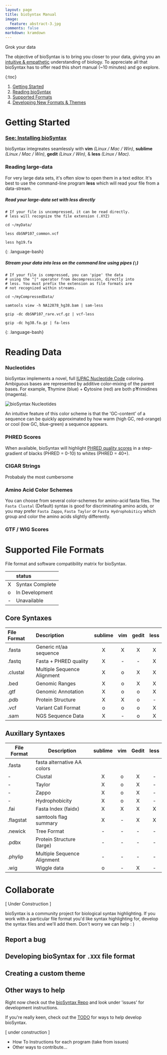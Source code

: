 ```yaml
---
layout: page
title: bioSyntax Manual
image:
  feature: abstract-3.jpg
comments: false
markdown: kramdown
---
```

Grok your data

The objective of bioSyntax is to bring you closer to your data, giving you an [intuitive & empathetic](https://en.wikipedia.org/wiki/Grok) understanding of biology. To appreciate all that bioSyntax has to offer read this short manual (~10 minutes) and go explore.

{:toc}

1. [Getting Started](#getting-started) 
2. [Reading bioSyntax](#reading-biosyntax)
3. [Supported Formats](#supported-file-formats)
4. [Developing New Formats & Themes](#collaborate)

# Getting Started

### [See: Installing bioSyntax](../install)

bioSyntax integreates seamlessly with **vim** *(Linux / Mac / Win)*, **sublime** *(Linux / Mac / Win)*, **gedit** *(Linux / Win)*, & **less** *(Linux / Mac)*.


### Reading large-data

For very large data sets, it's often slow to open them in a text editor. It's best to use the command-line program **less** which will read your file from a data-stream.

##### Read your large-data set with **less** directly

```
# If your file is uncompressed, it can be read directly.
# less will recognize the file extension (.XYZ)

cd ~/myData/

less dbSNP107_common.vcf

less hg19.fa
```
{: .language-bash}
##### Stream your data into **less** on the command line using pipes (`|`)

```
# If your file is compressed, you can 'pipe' the data 
# using the "|" operator from decompression, directly into
# less. You must prefix the extension as file formats are
# not recognized within streams.

cd ~/myCompressedData/ 

samtools view -h NA12878_hg38.bam | sam-less

gzip -dc dbSNP107_rare.vcf.gz | vcf-less

gzip -dc hg38.fa.gz | fa-less
```
{: .language-bash}

# Reading Data

### Nucleotides

bioSyntax implements a novel, full [IUPAC Nucleotide Code](https://en.wikipedia.org/wiki/Nucleic_acid_notation#IUPAC_notation) coloring. Ambiguous bases are represented by additive color-mixing of the parent bases. For example, **T**hymine (blue) + **C**ytosine (red) are both p**Y**rimidines (magenta).

![bioSyntax Nucleotides](../images/nt_IUPAC_v0.1.png)

An intuitive feature of this color scheme is that the 'GC-content' of a sequence can be quickly approximated by how warm (high GC, red-orange) or cool (low GC, blue-green) a sequence appears.

### PHRED Scores

When available, bioSyntax will highlight [PHRED quality scores](https://en.wikipedia.org/wiki/Phred_quality_score) in a step-gradient of blacks (PHRED = 0-10) to whites (PHRED = 40+).

### CIGAR Strings

Probabaly the most cumbersome

### Amino Acid Color Schemes

You can choose from several color-schemes for amino-acid fasta files. The `Fasta Clustal` (Default) syntax is good for discriminating amino acids, or you may prefer `Fasta Zappo`, `Fasta Taylor` or `Fasta Hydrophobiticy` which group and color the amino acids slightly differently.

### GTF / WIG Scores

# Supported File Formats

File format and software compatibility matrix for bioSyntax.

|   | status            |
|---|:------------------|
| X |   Syntax Complete |
| o |   In Development  |
| - |   Unavailable     |

## Core Syntaxes

| File Format | Description                 | sublime | vim | gedit | less |
|:------------|:----------------------------|:-------:|:---:|:-----:|:----:|
| .fasta      | Generic nt/aa sequence      |    X    |  X  |   X   |   X  |
| .fastq      | Fasta + PHRED quality       |    X    |  -  |   -   |   X  |
| .clustal    | Multiple Sequence Alignment |    X    |  o  |   X   |   X  |
| .bed        | Genomic Ranges              |    X    |  o  |   X   |   X  |
| .gtf        | Genomic Annotation          |    X    |  o  |   o   |   X  |
| .pdb        | Protein Structure           |    X    |  X  |   o   |   -  |
| .vcf        | Variant Call Format         |    o    |  o  |   o   |   X  |
| .sam        | NGS Sequence Data           |    X    |  -  |   o   |   X  |

## Auxillary Syntaxes

| File Format | Description                 | sublime | vim | Gedit | less |
|-------------|-----------------------------|:-------:|:---:|:-----:|:----:|
| .fasta      | fasta alternative AA colors |         |     |       |      |
| -           | Clustal                     |    X    |  o  |   X   | -    |
| -           | Taylor                      |    X    |  o  |   X   | -    |
| -           | Zappo                       |    X    |  o  |   X   | -    |
| -           | Hydrophobicity              |    X    |  o  |   X   | -    |
| .fai        | Fasta Index (faidx)         |    X    |  X  |   X   | X    |
| .flagstat   | samtools flag summary       |    X    |  -  |   X   | X    |
| .newick     | Tree Format                 |    -    |  -  |   -   | -    |
| .pdbx       | Protein Structure (large)   |    -    |  -  |   -   | -    |
| .phylip     | Multiple Sequence Alignment |    -    |  -  |   -   | -    |
| .wig        | Wiggle data                 |    o    |  -  |   X   | -    |


# Collaborate

[ Under Construction ]

bioSyntax is a community project for biological syntax highlighting. If you work with a particular file format you'd like syntax highlighting for, develop the syntax files and we'll add them. Don't worry we can help : )

## Report a bug

## Developing bioSyntax for `.XXX` file format

## Creating a custom theme

## Other ways to help

Right now check out the [bioSyntax Repo](https://github.com/ababaian/bioSyntax) and look under 'issues' for development instructions.

If you're really keen, check out the [TODO](https://github.com/ababaian/bioSyntax/issues) for ways to help develop bioSyntax.

[ under construction ]
- How To Instructions for each program  (take from issues)
- Other ways to contribute...

